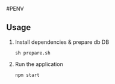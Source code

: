 #PENV
## Usage

1. Install dependencies & prepare db DB

   `sh prepare.sh`
   
2. Run the application

   `npm start`